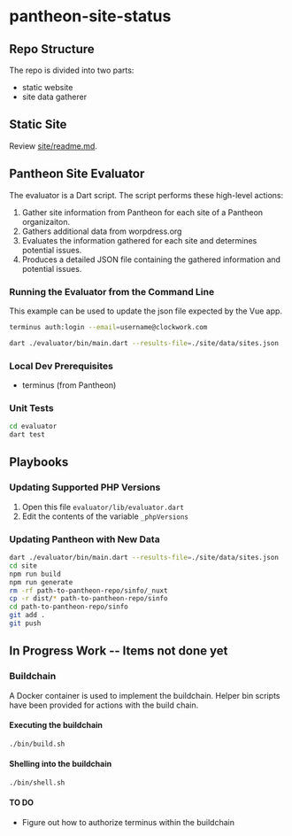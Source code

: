 # pantheon-site-status

## Repo Structure

The repo is divided into two parts:

- static website
- site data gatherer

## Static Site

Review [site/readme.md](./site/README.md).

## Pantheon Site Evaluator

The evaluator is a Dart script. The script performs these high-level actions:

1. Gather site information from Pantheon for each site of a Pantheon organizaiton.
2. Gathers additional data from worpdress.org
3. Evaluates the information gathered for each site and determines potential issues.
4. Produces a detailed JSON file containing the gathered information and potential issues.

### Running the Evaluator from the Command Line

This example can be used to update the json file expected by the Vue app.

```zsh
terminus auth:login --email=username@clockwork.com

dart ./evaluator/bin/main.dart --results-file=./site/data/sites.json
```

### Local Dev Prerequisites

- terminus (from Pantheon)

### Unit Tests

```zsh
cd evaluator
dart test
```

## Playbooks

### Updating Supported PHP Versions

1. Open this file `evaluator/lib/evaluator.dart`
2. Edit the contents of the variable `_phpVersions`

### Updating Pantheon with New Data

```zsh
dart ./evaluator/bin/main.dart --results-file=./site/data/sites.json
cd site
npm run build
npm run generate
rm -rf path-to-pantheon-repo/sinfo/_nuxt
cp -r dist/* path-to-pantheon-repo/sinfo
cd path-to-pantheon-repo/sinfo
git add .
git push
```

## In Progress Work -- Items not done yet

### Buildchain

A Docker container is used to implement the buildchain. Helper bin scripts have been provided for actions with the build chain.

#### Executing the buildchain

```zsh
./bin/build.sh
```

#### Shelling into the buildchain

```zsh
./bin/shell.sh
```

#### TO DO

- Figure out how to authorize terminus within the buildchain
